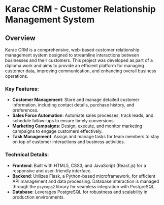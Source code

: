 # Karac CRM - Customer Relationship Management System

## Overview
Karac CRM is a comprehensive, web-based customer relationship management system designed to streamline interactions between businesses and their customers. This project was developed as part of a diploma work and aims to provide an efficient platform for managing customer data, improving communication, and enhancing overall business operations.

### Key Features:

*   **Customer Management**: Store and manage detailed customer information, including contact details, purchase history, and preferences.
*   **Sales Force Automation**: Automate sales processes, track leads, and schedule follow-ups to ensure timely conversions.
*   **Marketing Campaigns**: Design, execute, and monitor marketing campaigns to engage customers effectively.
*   **Task Management**: Assign and manage tasks for team members to stay on top of customer interactions and business activities.

### Technical Details:

*   **Frontend**: Built with HTML5, CSS3, and JavaScript (React.js) for a responsive and user-friendly interface.
*   **Backend**: Utilizes Flask, a Python-based microframework, for efficient API management and data processing. Database interaction is managed through the `psycopg2` library for seamless integration with PostgreSQL.
*   **Database**: Leverages PostgreSQL for robustness and scalability in production environments.
